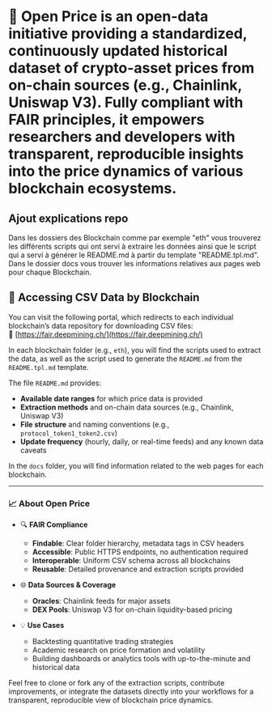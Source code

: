 # 🧭 Open Price is an open-data initiative providing a standardized, continuously updated historical dataset of crypto-asset prices from on-chain sources (e.g., Chainlink, Uniswap V3). Fully compliant with FAIR principles, it empowers researchers and developers with transparent, reproducible insights into the price dynamics of various blockchain ecosystems.

## Ajout explications repo 

Dans les dossiers des Blockchain comme par exemple "eth" vous trouverez les différents scripts qui ont servi à extraire les données ainsi que le script qui a servi à générer le README.md à partir du template "README.tpl.md".
Dans le dossier docs vous trouver les informations relatives aux pages web pour chaque Blockchain.

## 📂 Accessing CSV Data by Blockchain

You can visit the following portal, which redirects to each individual blockchain’s data repository for downloading CSV files:  
🔗 [https://fair.deepmining.ch/](https://fair.deepmining.ch/)

In each blockchain folder (e.g., `eth`), you will find the scripts used to extract the data, as well as the script used to generate the `README.md` from the `README.tpl.md` template.

The file `README.md` provides:  
- **Available date ranges** for which price data is provided  
- **Extraction methods** and on-chain data sources (e.g., Chainlink, Uniswap V3)  
- **File structure** and naming conventions (e.g., `protocol_token1_token2.csv`)  
- **Update frequency** (hourly, daily, or real-time feeds) and any known data caveats  


In the `docs` folder, you will find information related to the web pages for each blockchain.

---

### 📈 About Open Price

- 🔍 **FAIR Compliance**  
  - **Findable**: Clear folder hierarchy, metadata tags in CSV headers  
  - **Accessible**: Public HTTPS endpoints, no authentication required  
  - **Interoperable**: Uniform CSV schema across all blockchains  
  - **Reusable**: Detailed provenance and extraction scripts provided  

- 🌐 **Data Sources & Coverage**  
  - **Oracles**: Chainlink feeds for major assets 
  - **DEX Pools**: Uniswap V3 for on-chain liquidity-based pricing  

- 💡 **Use Cases**  
  - Backtesting quantitative trading strategies  
  - Academic research on price formation and volatility  
  - Building dashboards or analytics tools with up-to-the-minute and historical data  

Feel free to clone or fork any of the extraction scripts, contribute improvements, or integrate the datasets directly into your workflows for a transparent, reproducible view of blockchain price dynamics.  